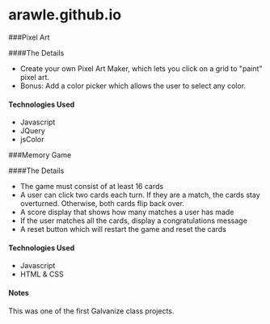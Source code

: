 # arawle.github.io

###Pixel Art

####The Details
- Create your own Pixel Art Maker, which lets you click on a grid to "paint" pixel art. <br/>
- Bonus: Add a color picker which allows the user to select any color.

#### Technologies Used
- Javascript
- JQuery
- jsColor


###Memory Game

####The Details
- The game must consist of at least 16 cards <br/>
- A user can click two cards each turn. If they are a match, the cards stay overturned. Otherwise, both cards flip back over. <br/>
- A score display that shows how many matches a user has made <br/>
- If the user matches all the cards, display a congratulations message <br/>
- A reset button which will restart the game and reset the cards <br/>

#### Technologies Used
- Javascript <br/>
- HTML & CSS <br/>

#### Notes
This was one of the first Galvanize class projects.
